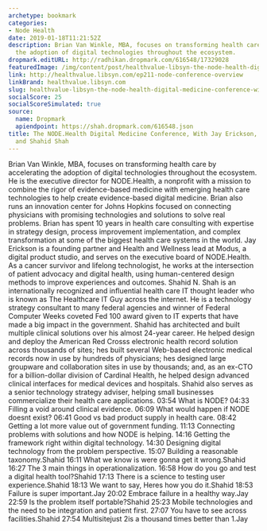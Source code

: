 ```yaml
---
archetype: bookmark
categories:
- Node Health
date: 2019-01-18T11:21:52Z
description: Brian Van Winkle, MBA, focuses on transforming health care by accelerating
  the adoption of digital technologies throughout the ecosystem.
dropmark.editURL: http://radhikan.dropmark.com/616548/17329028
featuredImage: /img/content/post/healthvalue-libsyn-the-node-health-digital-medicine-conference-with-jay-erickson-brian-van-winkle-and-shahid-shah.JPG
link: http://healthvalue.libsyn.com/ep211-node-conference-overview
linkBrand: healthvalue.libsyn.com
slug: healthvalue-libsyn-the-node-health-digital-medicine-conference-with-jay-erickson-brian-van-winkle-and-shahid-shah
socialScore: 25
socialScoreSimulated: true
source:
  name: Dropmark
  apiendpoint: https://shah.dropmark.com/616548.json
title: The NODE.Health Digital Medicine Conference, With Jay Erickson, Brian Van Winkle,
  and Shahid Shah
---
```

Brian Van Winkle, MBA, focuses on transforming health care by accelerating the adoption of digital technologies throughout the ecosystem. He is the executive director for NODE.Health, a nonprofit with a mission to combine the rigor of evidence-based medicine with emerging health care technologies to help create evidence-based digital medicine. Brian also runs an innovation center for Johns Hopkins focused on connecting physicians with promising technologies and solutions to solve real problems. Brian has spent 10 years in health care consulting with expertise in strategy design, process improvement implementation, and complex transformation at some of the biggest health care systems in the world. Jay Erickson is a founding partner and Health and Wellness lead at Modus, a digital product studio, and serves on the executive board of NODE.Health. As a cancer survivor and lifelong technologist, he works at the intersection of patient advocacy and digital health, using human-centered design methods to improve experiences and outcomes.     Shahid N. Shah is an internationally recognized and influential health care IT thought leader who is known as The Healthcare IT Guy across the internet. He is a technology strategy consultant to many federal agencies and winner of Federal Computer Weeks coveted Fed 100 award given to IT experts that have made a big impact in the government. Shahid has architected and built multiple clinical solutions over his almost 24-year career. He helped design and deploy the American Red Crosss electronic health record solution across thousands of sites; hes built several Web-based electronic medical records now in use by hundreds of physicians; hes designed large groupware and collaboration sites in use by thousands; and, as an ex-CTO for a billion-dollar division of Cardinal Health, he helped design advanced clinical interfaces for medical devices and hospitals. Shahid also serves as a senior technology strategy adviser, helping small businesses commercialize their health care applications. 03:54 What is NODE? 04:33 Filling a void around clinical evidence. 06:09 What would happen if NODE doesnt exist? 06:41 Good vs bad product supply in health care. 08:42 Getting a lot more value out of government funding. 11:13 Connecting problems with solutions and how NODE is helping. 14:16 Getting the framework right within digital technology. 14:30 Designing digital technology from the problem perspective. 15:07 Building a reasonable taxonomy.Shahid 16:11 What we know is were gonna get it wrong.Shahid 16:27 The 3 main things in operationalization. 16:58 How do you go and test a digital health tool?Shahid 17:13 There is a science to testing user experience.Shahid 18:13 We want to say, Heres how you do it.Shahid 18:53 Failure is super important.Jay 20:02 Embrace failure in a healthy way.Jay 22:59 Is the problem itself portable?Shahid 25:23 Mobile technologies and the need to be integration and patient first. 27:07 You have to see across facilities.Shahid 27:54 Multisitejust 2is a thousand times better than 1.Jay

